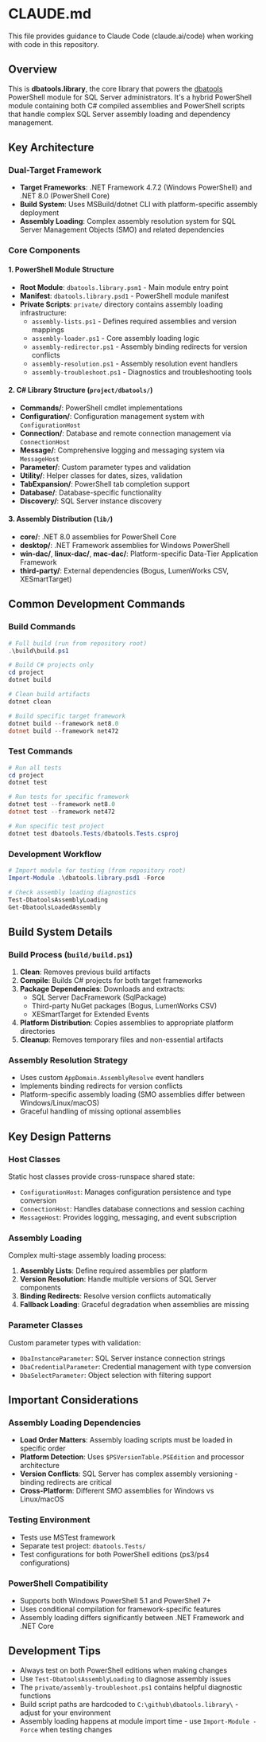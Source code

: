 # CLAUDE.md

This file provides guidance to Claude Code (claude.ai/code) when working with code in this repository.

## Overview

This is **dbatools.library**, the core library that powers the [dbatools](https://dbatools.io) PowerShell module for SQL Server administrators. It's a hybrid PowerShell module containing both C# compiled assemblies and PowerShell scripts that handle complex SQL Server assembly loading and dependency management.

## Key Architecture

### Dual-Target Framework
- **Target Frameworks**: .NET Framework 4.7.2 (Windows PowerShell) and .NET 8.0 (PowerShell Core)
- **Build System**: Uses MSBuild/dotnet CLI with platform-specific assembly deployment
- **Assembly Loading**: Complex assembly resolution system for SQL Server Management Objects (SMO) and related dependencies

### Core Components

#### 1. PowerShell Module Structure
- **Root Module**: `dbatools.library.psm1` - Main module entry point
- **Manifest**: `dbatools.library.psd1` - PowerShell module manifest
- **Private Scripts**: `private/` directory contains assembly loading infrastructure:
  - `assembly-lists.ps1` - Defines required assemblies and version mappings
  - `assembly-loader.ps1` - Core assembly loading logic
  - `assembly-redirector.ps1` - Assembly binding redirects for version conflicts
  - `assembly-resolution.ps1` - Assembly resolution event handlers
  - `assembly-troubleshoot.ps1` - Diagnostics and troubleshooting tools

#### 2. C# Library Structure (`project/dbatools/`)
- **Commands/**: PowerShell cmdlet implementations
- **Configuration/**: Configuration management system with `ConfigurationHost`
- **Connection/**: Database and remote connection management via `ConnectionHost`
- **Message/**: Comprehensive logging and messaging system via `MessageHost`
- **Parameter/**: Custom parameter types and validation
- **Utility/**: Helper classes for dates, sizes, validation
- **TabExpansion/**: PowerShell tab completion support
- **Database/**: Database-specific functionality
- **Discovery/**: SQL Server instance discovery

#### 3. Assembly Distribution (`lib/`)
- **core/**: .NET 8.0 assemblies for PowerShell Core
- **desktop/**: .NET Framework assemblies for Windows PowerShell
- **win-dac/**, **linux-dac/**, **mac-dac/**: Platform-specific Data-Tier Application Framework
- **third-party/**: External dependencies (Bogus, LumenWorks CSV, XESmartTarget)

## Common Development Commands

### Build Commands
```powershell
# Full build (run from repository root)
.\build\build.ps1

# Build C# projects only
cd project
dotnet build

# Clean build artifacts
dotnet clean

# Build specific target framework
dotnet build --framework net8.0
dotnet build --framework net472
```

### Test Commands
```powershell
# Run all tests
cd project
dotnet test

# Run tests for specific framework
dotnet test --framework net8.0
dotnet test --framework net472

# Run specific test project
dotnet test dbatools.Tests/dbatools.Tests.csproj
```

### Development Workflow
```powershell
# Import module for testing (from repository root)
Import-Module .\dbatools.library.psd1 -Force

# Check assembly loading diagnostics
Test-DbatoolsAssemblyLoading
Get-DbatoolsLoadedAssembly
```

## Build System Details

### Build Process (`build/build.ps1`)
1. **Clean**: Removes previous build artifacts
2. **Compile**: Builds C# projects for both target frameworks
3. **Package Dependencies**: Downloads and extracts:
   - SQL Server DacFramework (SqlPackage)
   - Third-party NuGet packages (Bogus, LumenWorks CSV)
   - XESmartTarget for Extended Events
4. **Platform Distribution**: Copies assemblies to appropriate platform directories
5. **Cleanup**: Removes temporary files and non-essential artifacts

### Assembly Resolution Strategy
- Uses custom `AppDomain.AssemblyResolve` event handlers
- Implements binding redirects for version conflicts
- Platform-specific assembly loading (SMO assemblies differ between Windows/Linux/macOS)
- Graceful handling of missing optional assemblies

## Key Design Patterns

### Host Classes
Static host classes provide cross-runspace shared state:
- `ConfigurationHost`: Manages configuration persistence and type conversion
- `ConnectionHost`: Handles database connections and session caching
- `MessageHost`: Provides logging, messaging, and event subscription

### Assembly Loading
Complex multi-stage assembly loading process:
1. **Assembly Lists**: Define required assemblies per platform
2. **Version Resolution**: Handle multiple versions of SQL Server components
3. **Binding Redirects**: Resolve version conflicts automatically
4. **Fallback Loading**: Graceful degradation when assemblies are missing

### Parameter Classes
Custom parameter types with validation:
- `DbaInstanceParameter`: SQL Server instance connection strings
- `DbaCredentialParameter`: Credential management with type conversion
- `DbaSelectParameter`: Object selection with filtering support

## Important Considerations

### Assembly Loading Dependencies
- **Load Order Matters**: Assembly loading scripts must be loaded in specific order
- **Platform Detection**: Uses `$PSVersionTable.PSEdition` and processor architecture
- **Version Conflicts**: SQL Server has complex assembly versioning - binding redirects are critical
- **Cross-Platform**: Different SMO assemblies for Windows vs Linux/macOS

### Testing Environment
- Tests use MSTest framework
- Separate test project: `dbatools.Tests/`
- Test configurations for both PowerShell editions (ps3/ps4 configurations)

### PowerShell Compatibility
- Supports both Windows PowerShell 5.1 and PowerShell 7+
- Uses conditional compilation for framework-specific features
- Assembly loading differs significantly between .NET Framework and .NET Core

## Development Tips

- Always test on both PowerShell editions when making changes
- Use `Test-DbatoolsAssemblyLoading` to diagnose assembly issues
- The `private/assembly-troubleshoot.ps1` contains helpful diagnostic functions
- Build script paths are hardcoded to `C:\github\dbatools.library\` - adjust for your environment
- Assembly loading happens at module import time - use `Import-Module -Force` when testing changes